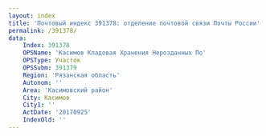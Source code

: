```yaml
---
layout: index
title: 'Почтовый индекс 391378: отделение почтовой связи Почты России'
permalink: /391378/
data:
    Index: 391378
    OPSName: 'Касимов Кладовая Хранения Нерозданных По'
    OPSType: Участок
    OPSSubm: 391379
    Region: 'Рязанская область'
    Autonom: ''
    Area: 'Касимовский район'
    City: Касимов
    City1: ''
    ActDate: '20170925'
    IndexOld: ''
---
```

